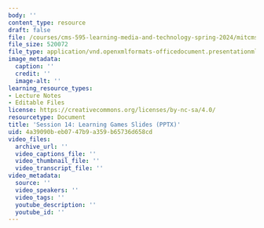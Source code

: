 ```yaml
---
body: ''
content_type: resource
draft: false
file: /courses/cms-595-learning-media-and-technology-spring-2024/mitcms_595_s24_ses14.pptx
file_size: 520072
file_type: application/vnd.openxmlformats-officedocument.presentationml.presentation
image_metadata:
  caption: ''
  credit: ''
  image-alt: ''
learning_resource_types:
- Lecture Notes
- Editable Files
license: https://creativecommons.org/licenses/by-nc-sa/4.0/
resourcetype: Document
title: 'Session 14: Learning Games Slides (PPTX)'
uid: 4a39090b-eb07-47b9-a359-b65736d658cd
video_files:
  archive_url: ''
  video_captions_file: ''
  video_thumbnail_file: ''
  video_transcript_file: ''
video_metadata:
  source: ''
  video_speakers: ''
  video_tags: ''
  youtube_description: ''
  youtube_id: ''
---
```

